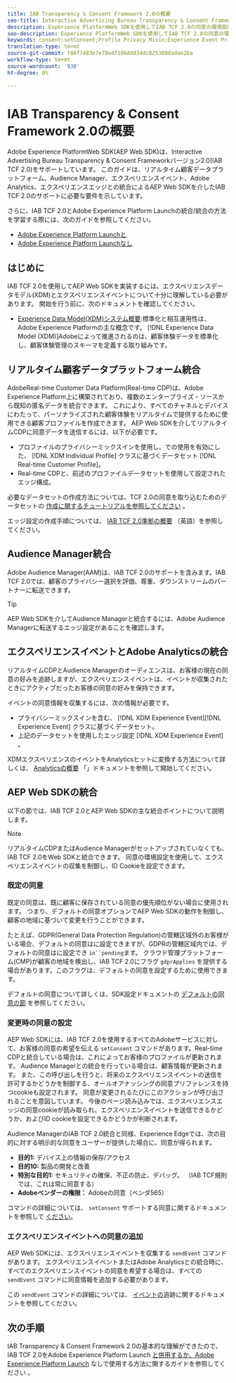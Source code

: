 ```yaml
---
title: IAB Transparency & Consent Framework 2.0の概要
seo-title: Interactive Advertising Bureau Transparency & Consent Framework 2.0からのAdobe Experience PlatformWeb SDKの同意の環境設定のサポート
description: Experience PlatformWeb SDKを使用してIAB TCF 2.0の同意の環境設定をサポートする方法を説明します。
seo-description: Experience PlatformWeb SDKを使用してIAB TCF 2.0の同意の環境設定をサポートする方法を説明します。
keywords: consent;setConsent;Profile Privacy Mixin;Experience Event Privacy Mixin;Privacy Mixin;IAB TCF 2.0;Real-time CDP;Real-time Customer Data Profile
translation-type: tm+mt
source-git-commit: f86f7483e7e78edf106ddd34dc825389dadae26a
workflow-type: tm+mt
source-wordcount: '938'
ht-degree: 0%

---
```



# IAB Transparency &amp; Consent Framework 2.0の概要

Adobe Experience PlatformWeb SDK(AEP Web SDK)は、Interactive Advertising Bureau Transparency &amp; Consent Frameworkバージョン2.0(IAB TCF 2.0)をサポートしています。 このガイドは、リアルタイム顧客データプラットフォーム、Audience Manager、エクスペリエンスイベント、Adobe Analytics、エクスペリエンスエッジとの統合によるAEP Web SDKを介したIAB TCF 2.0のサポートに必要な要件を示しています。

さらに、IAB TCF 2.0とAdobe Experience Platform Launchの統合/統合の方法を学習する際には、次のガイドを参照してください。

- [Adobe Experience Platform Launchと](./with-launch.md)
- [Adobe Experience Platform Launchなし](./without-launch.md)

## はじめに

IAB TCF 2.0を使用してAEP Web SDKを実装するには、エクスペリエンスデータモデル(XDM)とエクスペリエンスイベントについて十分に理解している必要があります。 開始を行う前に、次のドキュメントを確認してください。

- [Experience Data Model(XDM)システム概要](../../../xdm/home.md):標準化と相互運用性は、Adobe Experience Platformの主な概念です。 [!DNL Experience Data Model (XDM)]Adobeによって推進されるのは、顧客体験データを標準化し、顧客体験管理のスキーマを定義する取り組みです。

## リアルタイム顧客データプラットフォーム統合

AdobeReal-time Customer Data Platform(Real-time CDP)は、Adobe Experience Platform上に構築されており、複数のエンタープライズ・ソースから既知の匿名データを統合できます。 これにより、すべてのチャネルとデバイスにわたって、パーソナライズされた顧客体験をリアルタイムで提供するために使用できる顧客プロファイルを作成できます。 AEP Web SDKを介してリアルタイムCDPに同意データを送信するには、以下が必要です。

- プロファイルのプライバシーミックスインを使用し、での使用を有効にした、 [!DNL XDM Individual Profile] クラスに基づくデータセット [!DNL Real-time Customer Profile]。
- Real-time CDPと、前述のプロファイルデータセットを使用して設定されたエッジ構成。

必要なデータセットの作成方法については、TCF 2.0の同意を取り込むためのデータセットの [作成に関するチュートリアルを参照してください](../../../rtcdp/privacy/iab/dataset-preparation.md) 。

エッジ設定の作成手順については、 [IAB TCF 2.0準拠の概要](../../../rtcdp/privacy/privacy-overview.md) （英語）を参照してください。

## Audience Manager統合

Adobe Audience Manager(AAM)は、IAB TCF 2.0のサポートを含みます。IAB TCF 2.0では、顧客のプライバシー選択を評価、尊重、ダウンストリームのパートナーに転送できます。 <!--For more information, read the documentation on [Sending Data to Audience Manager](../audience-manager/audience-manager-overview.md).-->

>[!TIP]
>
>AEP Web SDKを介してAudience Managerと統合するには、Adobe Audience Managerに転送するエッジ設定があることを確認します。

## エクスペリエンスイベントとAdobe Analyticsの統合

リアルタイムCDPとAudience Managerのオーディエンスは、お客様の現在の同意の好みを追跡しますが、エクスペリエンスイベントは、イベントが収集されたときにアクティブだったお客様の同意の好みを保持できます。

イベントの同意情報を収集するには、次の情報が必要です。

- プライバシーミックスインを含む、 [!DNL XDM Experience Event][!DNL Experience Event] クラスに基づくデータセット。
- 上記のデータセットを使用したエッジ設定 [!DNL XDM Experience Event] 。

XDMエクスペリエンスのイベントをAnalyticsヒットに変換する方法について詳しくは、 [Analyticsの概要](../../data-collection/adobe-analytics/analytics-overview.md) 「」ドキュメントを参照して開始してください。

## AEP Web SDKの統合

以下の節では、IAB TCF 2.0とAEP Web SDKの主な統合ポイントについて説明します。

>[!NOTE]
>
>リアルタイムCDPまたはAudience Managerがセットアップされていなくても、IAB TCF 2.0をWeb SDKと統合できます。 同意の環境設定を使用して、エクスペリエンスイベントの収集を制御し、ID Cookieを設定できます。

### 既定の同意

既定の同意は、既に顧客に保存されている同意の優先順位がない場合に使用されます。 つまり、デフォルトの同意オプションでAEP Web SDKの動作を制御し、顧客の地域に基づいて変更を行うことができます。

たとえば、GDPR(General Data Protection Regulation)の管轄区域外のお客様がいる場合、デフォルトの同意はに設定できますが、GDPRの管轄区域内では、デフォルトの同意はに設定でき `in``pending`ます。 クラウド管理プラットフォーム(CMP)が顧客の地域を検出し、IAB TCF 2.0にフラグ `gdprApplies` を提供する場合があります。このフラグは、デフォルトの同意を設定するために使用できます。

デフォルトの同意について詳しくは、SDK設定ドキュメントの [デフォルトの同意の節](../../fundamentals/configuring-the-sdk.md#default-consent) を参照してください。

### 変更時の同意の設定

AEP Web SDKには、IAB TCF 2.0を使用するすべてのAdobeサービスに対して、お客様の同意の希望を伝える `setConsent` コマンドがあります。Real-time CDPと統合している場合は、これによってお客様のプロファイルが更新されます。 Audience Managerとの統合を行っている場合は、顧客情報が更新されます。 また、この呼び出しを行うと、将来のエクスペリエンスイベントの送信を許可するかどうかを制御する、オールオアナッシングの同意プリファレンスを持つcookieも設定されます。 同意が変更されるたびにこのアクションが呼び出されることを意図しています。 今後のページ読み込みでは、エクスペリエンスエッジの同意cookieが読み取られ、エクスペリエンスイベントを送信できるかどうか、およびID cookieを設定できるかどうかが判断されます。

Audience ManagerのIAB TCF 2.0統合と同様、Experience Edgeでは、次の目的に対する明示的な同意をユーザーが提供した場合に、同意が得られます。

- **目的1:** デバイス上の情報の保存/アクセス
- **目的10:** 製品の開発と改善
- **特別な目的1:** セキュリティの確保、不正の防止、デバッグ。 （IAB TCF規則では、これは常に同意する）
- **Adobeベンダーの権限：** Adobeの同意（ベンダ565）

コマンドの詳細については、 `setConsent` サポートする同意に関するドキュメントを参照して [ください](../../consent/supporting-consent.md)。

### エクスペリエンスイベントへの同意の追加

AEP Web SDKには、エクスペリエンスイベントを収集する `sendEvent` コマンドがあります。 エクスペリエンスイベントまたはAdobe Analyticsとの統合時に、すべてのエクスペリエンスイベントの同意を希望する場合は、すべての `sendEvent` コマンドに同意情報を追加する必要があります。

この `sendEvent` コマンドの詳細については、 [イベントの](../../fundamentals/tracking-events.md)追跡に関するドキュメントを参照してください。

## 次の手順

IAB Transparency &amp; Consent Framework 2.0の基本的な理解ができたので、IAB TCF 2.0をAdobe Experience Platform Launch [と併用するか、Adobe Experience Platform Launch](./with-launch.md) なしで使用する方法に関するガイドを参照してください [](./without-launch.md)。
